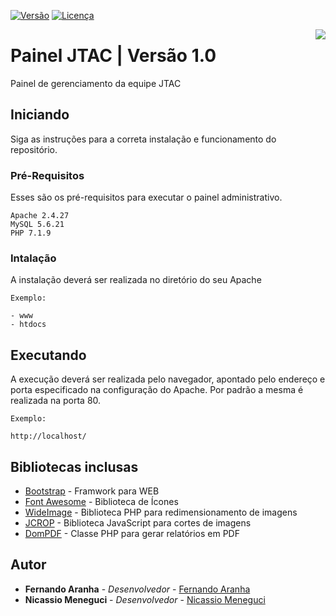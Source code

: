 [![Versão](https://img.shields.io/badge/Vers%C3%A3o-1.0-blue.svg)](https://github.com/jtac-cuiaba/painel-jtac/blob/master/VERSION)
[![Licença](https://img.shields.io/badge/Licen%C3%A7a-MIT-blue.svg)](https://github.com/jtac-cuiaba/painel-jtac/blob/master/LICENSE)

<img src="favicon.ico" align="right" />

# Painel JTAC | Versão 1.0

Painel de gerenciamento da equipe JTAC

## Iniciando

Siga as instruções para a correta instalação e funcionamento do repositório.

### Pré-Requisitos

Esses são os pré-requisitos para executar o painel administrativo.

```
Apache 2.4.27
MySQL 5.6.21
PHP 7.1.9
```

### Intalação

A instalação deverá ser realizada no diretório do seu Apache

```
Exemplo:

- www
- htdocs
```


## Executando

A execução deverá ser realizada pelo navegador, apontado pelo endereço e porta especificado na configuração do Apache. Por padrão a mesma é realizada na porta 80.

```
Exemplo:

http://localhost/
```

## Bibliotecas inclusas

* [Bootstrap](http://getbootstrap.com.br/) - Framwork para WEB
* [Font Awesome](http://fontawesome.io/) - Biblioteca de Ícones
* [WideImage](http://wideimage.sourceforge.net/) - Biblioteca PHP para redimensionamento de imagens
* [JCROP](http://deepliquid.com/content/Jcrop.html) - Biblioteca JavaScript para cortes de imagens
* [DomPDF](https://github.com/dompdf/dompdf) - Classe PHP para gerar relatórios em PDF


## Autor

* **Fernando Aranha** - *Desenvolvedor* - [Fernando Aranha](https://www.dev-spider.com.br)
* **Nicassio Meneguci** - *Desenvolvedor* - [Nicassio Meneguci](https://www.linkedin.com/in/meneguci/)


